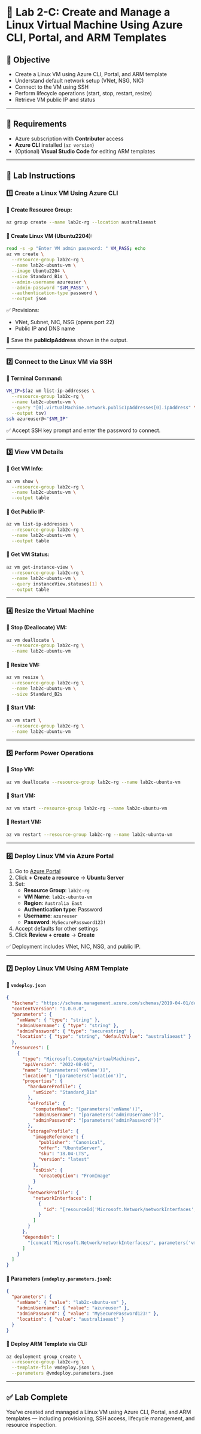 # 🐧 Lab 2-C: Create and Manage a Linux Virtual Machine Using Azure CLI, Portal, and ARM Templates

## 🎯 Objective

- Create a Linux VM using Azure CLI, Portal, and ARM template
- Understand default network setup (VNet, NSG, NIC)
- Connect to the VM using SSH
- Perform lifecycle operations (start, stop, restart, resize)
- Retrieve VM public IP and status

---

## 🧰 Requirements

- Azure subscription with **Contributor** access
- **Azure CLI** installed (`az version`)
- (Optional) **Visual Studio Code** for editing ARM templates

---

## 👣 Lab Instructions

### 1️⃣ Create a Linux VM Using Azure CLI

#### 🔹 Create Resource Group:

```bash
az group create --name lab2c-rg --location australiaeast
```

#### 🔹 Create Linux VM (Ubuntu2204):

```bash
read -s -p "Enter VM admin password: " VM_PASS; echo
az vm create \
  --resource-group lab2c-rg \
  --name lab2c-ubuntu-vm \
  --image Ubuntu2204 \
  --size Standard_B1s \
  --admin-username azureuser \
  --admin-password "$VM_PASS" \
  --authentication-type password \
  --output json
```

✅ Provisions:

- VNet, Subnet, NIC, NSG (opens port 22)
- Public IP and DNS name

🔑 Save the **publicIpAddress** shown in the output.

---

### 2️⃣ Connect to the Linux VM via SSH

#### 🔹 Terminal Command:

```bash
VM_IP=$(az vm list-ip-addresses \
  --resource-group lab2c-rg \
  --name lab2c-ubuntu-vm \
  --query "[0].virtualMachine.network.publicIpAddresses[0].ipAddress" \
  --output tsv)
ssh azureuser@<"$VM_IP"
```

✅ Accept SSH key prompt and enter the password to connect.

---

### 3️⃣ View VM Details

#### 🔹 Get VM Info:

```bash
az vm show \
  --resource-group lab2c-rg \
  --name lab2c-ubuntu-vm \
  --output table
```

#### 🔹 Get Public IP:

```bash
az vm list-ip-addresses \
  --resource-group lab2c-rg \
  --name lab2c-ubuntu-vm \
  --output table
```

#### 🔹 Get VM Status:

```bash
az vm get-instance-view \
  --resource-group lab2c-rg \
  --name lab2c-ubuntu-vm \
  --query instanceView.statuses[1] \
  --output table
```

---

### 4️⃣ Resize the Virtual Machine

#### 🔹 Stop (Deallocate) VM:

```bash
az vm deallocate \
  --resource-group lab2c-rg \
  --name lab2c-ubuntu-vm
```

#### 🔹 Resize VM:

```bash
az vm resize \
  --resource-group lab2c-rg \
  --name lab2c-ubuntu-vm \
  --size Standard_B2s
```

#### 🔹 Start VM:

```bash
az vm start \
  --resource-group lab2c-rg \
  --name lab2c-ubuntu-vm
```

---

### 5️⃣ Perform Power Operations

#### 🔹 Stop VM:

```bash
az vm deallocate --resource-group lab2c-rg --name lab2c-ubuntu-vm
```

#### 🔹 Start VM:

```bash
az vm start --resource-group lab2c-rg --name lab2c-ubuntu-vm
```

#### 🔹 Restart VM:

```bash
az vm restart --resource-group lab2c-rg --name lab2c-ubuntu-vm
```

---

### 6️⃣ Deploy Linux VM via Azure Portal

1. Go to [Azure Portal](https://portal.azure.com)
2. Click **+ Create a resource** → **Ubuntu Server**
3. Set:
   - **Resource Group**: `lab2c-rg`
   - **VM Name**: `lab2c-ubuntu-vm`
   - **Region**: `Australia East`
   - **Authentication type**: Password
   - **Username**: `azureuser`
   - **Password**: `MySecurePassword123!`
4. Accept defaults for other settings
5. Click **Review + create** → **Create**

✅ Deployment includes VNet, NIC, NSG, and public IP.

---

### 7️⃣ Deploy Linux VM Using ARM Template

#### 🔹 `vmdeploy.json`

```json
{
  "$schema": "https://schema.management.azure.com/schemas/2019-04-01/deploymentTemplate.json#",
  "contentVersion": "1.0.0.0",
  "parameters": {
    "vmName": { "type": "string" },
    "adminUsername": { "type": "string" },
    "adminPassword": { "type": "securestring" },
    "location": { "type": "string", "defaultValue": "australiaeast" }
  },
  "resources": [
    {
      "type": "Microsoft.Compute/virtualMachines",
      "apiVersion": "2022-08-01",
      "name": "[parameters('vmName')]",
      "location": "[parameters('location')]",
      "properties": {
        "hardwareProfile": {
          "vmSize": "Standard_B1s"
        },
        "osProfile": {
          "computerName": "[parameters('vmName')]",
          "adminUsername": "[parameters('adminUsername')]",
          "adminPassword": "[parameters('adminPassword')]"
        },
        "storageProfile": {
          "imageReference": {
            "publisher": "Canonical",
            "offer": "UbuntuServer",
            "sku": "18.04-LTS",
            "version": "latest"
          },
          "osDisk": {
            "createOption": "FromImage"
          }
        },
        "networkProfile": {
          "networkInterfaces": [
            {
              "id": "[resourceId('Microsoft.Network/networkInterfaces', concat(parameters('vmName'), '-nic'))]"
            }
          ]
        }
      },
      "dependsOn": [
        "[concat('Microsoft.Network/networkInterfaces/', parameters('vmName'), '-nic')]"
      ]
    }
  ]
}
```

#### 🔹 Parameters (`vmdeploy.parameters.json`):

```json
{
  "parameters": {
    "vmName": { "value": "lab2c-ubuntu-vm" },
    "adminUsername": { "value": "azureuser" },
    "adminPassword": { "value": "MySecurePassword123!" },
    "location": { "value": "australiaeast" }
  }
}
```

#### 🔹 Deploy ARM Template via CLI:

```bash
az deployment group create \
  --resource-group lab2c-rg \
  --template-file vmdeploy.json \
  --parameters @vmdeploy.parameters.json
```

---

## ✅ Lab Complete

You’ve created and managed a Linux VM using Azure CLI, Portal, and ARM templates — including provisioning, SSH access, lifecycle management, and resource inspection.

